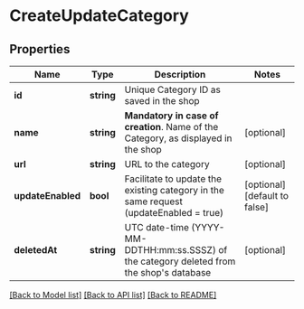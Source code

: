# CreateUpdateCategory

## Properties
Name | Type | Description | Notes
------------ | ------------- | ------------- | -------------
**id** | **string** | Unique Category ID as saved in the shop | 
**name** | **string** | **Mandatory in case of creation**. Name of the Category, as displayed in the shop | [optional] 
**url** | **string** | URL to the category | [optional] 
**updateEnabled** | **bool** | Facilitate to update the existing category in the same request (updateEnabled &#x3D; true) | [optional] [default to false]
**deletedAt** | **string** | UTC date-time (YYYY-MM-DDTHH:mm:ss.SSSZ) of the category deleted from the shop&#39;s database | [optional] 

[[Back to Model list]](../../README.md#documentation-for-models) [[Back to API list]](../../README.md#documentation-for-api-endpoints) [[Back to README]](../../README.md)


